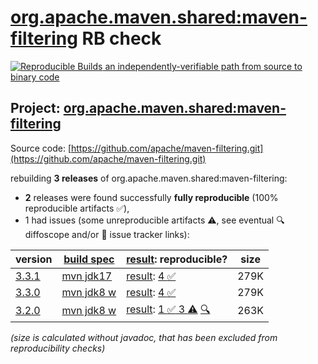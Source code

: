 [org.apache.maven.shared:maven-filtering](https://central.sonatype.com/artifact/org.apache.maven.shared/maven-filtering/versions) RB check
=======

[![Reproducible Builds](https://reproducible-builds.org/images/logos/rb.svg) an independently-verifiable path from source to binary code](https://reproducible-builds.org/)

## Project: [org.apache.maven.shared:maven-filtering](https://central.sonatype.com/artifact/org.apache.maven.shared/maven-filtering/versions)

Source code: [https://github.com/apache/maven-filtering.git](https://github.com/apache/maven-filtering.git)

rebuilding **3 releases** of org.apache.maven.shared:maven-filtering:
- **2** releases were found successfully **fully reproducible** (100% reproducible artifacts :white_check_mark:),
- 1 had issues (some unreproducible artifacts :warning:, see eventual :mag: diffoscope and/or :memo: issue tracker links):

| version | [build spec](/BUILDSPEC.md) | [result](https://reproducible-builds.org/docs/jvm/): reproducible? | size |
| -- | --------- | ------ | -- |
| [3.3.1](https://central.sonatype.com/artifact/org.apache.maven.shared/maven-filtering/3.3.1/pom) | [mvn jdk17](maven-filtering-3.3.1.buildspec) | [result](maven-filtering-3.3.1.buildinfo): [4 :white_check_mark: ](maven-filtering-3.3.1.buildcompare) | 279K |
| [3.3.0](https://central.sonatype.com/artifact/org.apache.maven.shared/maven-filtering/3.3.0/pom) | [mvn jdk8 w](maven-filtering-3.3.0.buildspec) | [result](maven-filtering-3.3.0.buildinfo): [4 :white_check_mark: ](maven-filtering-3.3.0.buildcompare) | 279K |
| [3.2.0](https://central.sonatype.com/artifact/org.apache.maven.shared/maven-filtering/3.2.0/pom) | [mvn jdk8 w](maven-filtering-3.2.0.buildspec) | [result](maven-filtering-3.2.0.buildinfo): [1 :white_check_mark:  3 :warning:](maven-filtering-3.2.0.buildcompare) [:mag:](maven-filtering-3.2.0.diffoscope) | 263K |

<i>(size is calculated without javadoc, that has been excluded from reproducibility checks)</i>
